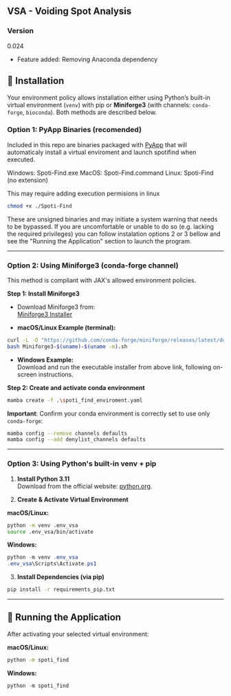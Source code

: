 ## VSA - Voiding Spot Analysis

### Version
0.024  
+ Feature added: Removing Anaconda dependency

## 📌 Installation
Your environment policy allows installation either using Python’s built-in virtual environment (`venv`) with pip or **Miniforge3** (with channels: `conda-forge`, `bioconda`). Both methods are described below.

### Option 1: PyApp Binaries (recomended)

Included in this repo are binaries packaged with [PyApp](https://ofek.dev/pyapp/latest/) that will automaticaly install a virtual enviroment and launch spotifind when executed.

Windows: Spoti-Find.exe
MacOS: Spoti-Find.command
Linux: Spoti-Find (no extension)

This may require adding execution permisions in linux
```bash
chmod +x ./Spoti-Find
```

These are unsigned binaries and may initiate a system warning that needs to be bypassed. If you are uncomfortable or unable to do so (e.g. lacking the required privileges) you can follow instalation options 2 or 3 bellow and see the "Running the Application" section to launch the program.

---

### Option 2: Using Miniforge3 (conda-forge channel)

This method is compliant with JAX's allowed environment policies.

**Step 1: Install Miniforge3**

- Download Miniforge3 from:  
[Miniforge3 Installer](https://github.com/conda-forge/miniforge/releases/latest)

- **macOS/Linux Example (terminal):**
```bash
curl -L -O "https://github.com/conda-forge/miniforge/releases/latest/download/Miniforge3-$(uname)-$(uname -m).sh"
bash Miniforge3-$(uname)-$(uname -m).sh
```

- **Windows Example:**  
Download and run the executable installer from above link, following on-screen instructions.

**Step 2: Create and activate conda environment**
```bash
mamba create -f .\spoti_find_enviroment.yaml
```


**Important**: Confirm your conda environment is correctly set to use only `conda-forge`:

```bash
mamba config --remove channels defaults
mamba config --add denylist_channels defaults
```

---
### Option 3: Using Python's built-in venv + pip 

1. **Install Python 3.11**  
   Download from the official website: [python.org](https://www.python.org/downloads/).

2. **Create & Activate Virtual Environment**  

**macOS/Linux:**
```bash
python -m venv .env_vsa
source .env_vsa/bin/activate
```

**Windows:**
```powershell
python -m venv .env_vsa
.env_vsa\Scripts\Activate.ps1
```

3. **Install Dependencies (via pip)**  
```bash
pip install -r requirements_pip.txt
```
---

## 🚀 Running the Application

After activating your selected virtual environment:

**macOS/Linux:**
```bash
python -m spoti_find
```

**Windows:**
```powershell
python -m spoti_find
```
